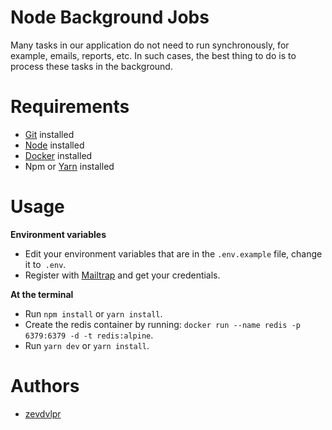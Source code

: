 # Node Background Jobs

Many tasks in our application do not need to run synchronously, for example, emails, reports, etc. In such cases, the best thing to do is to process these tasks in the background.

# Requirements

- [Git](https://git-scm.com/) installed
- [Node](https://node.js.org/) installed
- [Docker](https://www.docker.com/) installed
- Npm or [Yarn](https://yarnpkg.com/) installed

# Usage

**Environment variables**

- Edit your environment variables that are in the `.env.example` file, change it to` .env`. 
- Register with [Mailtrap](https://mailtrap.io) and get your credentials.

**At the terminal**

- Run `npm install` or `yarn install`.
- Create the redis container by running: `docker run --name redis -p 6379:6379 -d -t redis:alpine`.
- Run `yarn dev` or `yarn install`.


# Authors

- [zevdvlpr](https://github.com/zevdvlpr)
